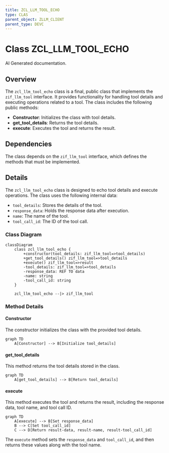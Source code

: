 ```yaml
---
title: ZCL_LLM_TOOL_ECHO
type: CLAS
parent_object: ZLLM_CLIENT
parent_type: DEVC
---
```


# Class ZCL_LLM_TOOL_ECHO

AI Generated documentation.

## Overview

The `zcl_llm_tool_echo` class is a final, public class that implements the `zif_llm_tool` interface. It provides functionality for handling tool details and executing operations related to a tool. The class includes the following public methods:

- **Constructor**: Initializes the class with tool details.
- **get_tool_details**: Returns the tool details.
- **execute**: Executes the tool and returns the result.

## Dependencies

The class depends on the `zif_llm_tool` interface, which defines the methods that must be implemented.

## Details

The `zcl_llm_tool_echo` class is designed to echo tool details and execute operations. The class uses the following internal data:

- `tool_details`: Stores the details of the tool.
- `response_data`: Holds the response data after execution.
- `name`: The name of the tool.
- `tool_call_id`: The ID of the tool call.

### Class Diagram

```mermaid
classDiagram
    class zcl_llm_tool_echo {
        +constructor(tool_details: zif_llm_tool=>tool_details)
        +get_tool_details() zif_llm_tool=>tool_details
        +execute() zif_llm_tool=>result
        -tool_details: zif_llm_tool=>tool_details
        -response_data: REF TO data
        -name: string
        -tool_call_id: string
    }

    zcl_llm_tool_echo --|> zif_llm_tool
```

### Method Details

#### Constructor

The constructor initializes the class with the provided tool details.

```mermaid
graph TD
    A[Constructor] --> B[Initialize tool_details]
```

#### get_tool_details

This method returns the tool details stored in the class.

```mermaid
graph TD
    A[get_tool_details] --> B[Return tool_details]
```

#### execute

This method executes the tool and returns the result, including the response data, tool name, and tool call ID.

```mermaid
graph TD
    A[execute] --> B[Set response_data]
    B --> C[Set tool_call_id]
    C --> D[Return result-data, result-name, result-tool_call_id]
```

The `execute` method sets the `response_data` and `tool_call_id`, and then returns these values along with the tool name.
